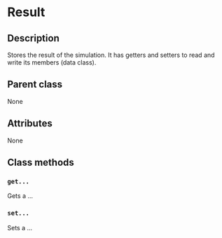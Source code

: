 # Result

## Description
Stores the result of the simulation. It has getters and setters to read and write its members (data class).

## Parent class
None

## Attributes
None

## Class methods
### ```get...```
Gets a ... 

### ```set...```
Sets a ... 
